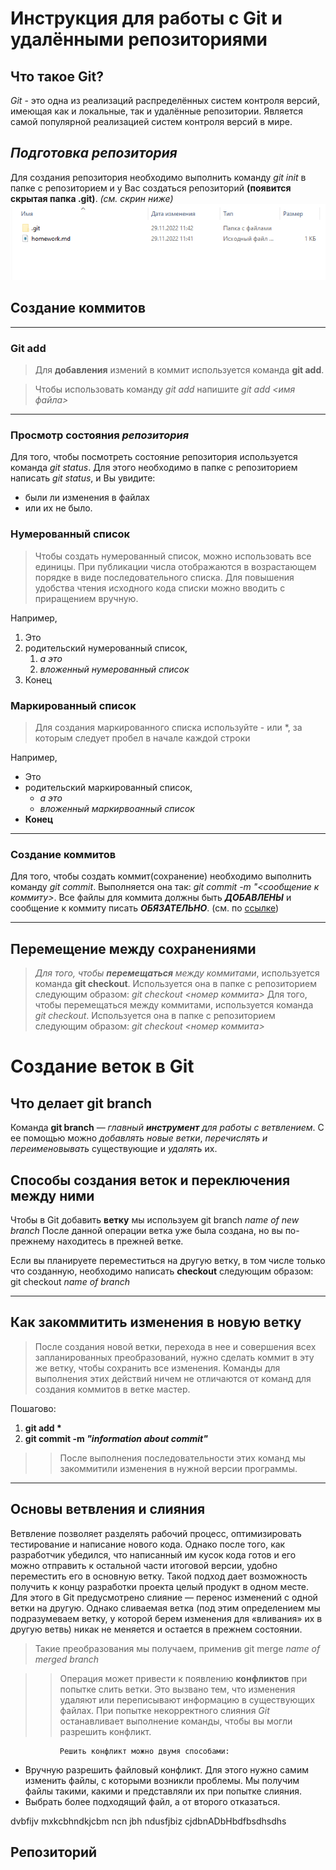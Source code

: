 # Инструкция для работы с **Git** и удалёнными репозиториями

## Что такое **Git**?
*Git* - это одна из реализаций распределённых систем контроля версий, имеющая как и локальные, так и удалённые репозитории. Является самой популярной реализацией систем контроля версий в мире.

## *Подготовка репозитория*
Для создания репозитория необходимо выполнить команду *git init*  в папке с репозиторием и у Вас создаться репозиторий **(появится скрытая папка .git)**. _(см. скрин ниже)_
![Пример](git%20init.png)

## Создание коммитов

***

### Git add
>Для **добавления** измений в коммит используется команда **git add**. 

>Чтобы использовать команду *git add* напишите *git add <имя файла>*

---

### Просмотр состояния *репозитория*
Для того, чтобы посмотреть состояние репозитория используется команда *git status*. Для этого необходимо в папке с репозиторием написать *git status*, и Вы увидите: 
* были ли изменения в файлах
* или их не было.


### Нумерованный список
> Чтобы создать нумерованный список, можно использовать все единицы. При публикации числа отображаются в возрастающем порядке в виде последовательного списка. Для повышения удобства чтения исходного кода списки можно вводить с приращением вручную.

Например,
1. Это
1. родительский нумерованный список,
   1. *а это*
   1. *вложенный нумерованный список*
1. Конец

### Маркированный список
> Для создания маркированного списка используйте - или *, за которым следует пробел в начале каждой строки

Например, 
- Это
- родительский маркированный список,
   * *а это*
   * *вложенный маркирвоанный список*
- **Конец**

***

### **Создание коммитов**
Для того, чтобы создать коммит(сохранение) необходимо выполнить команду *git commit*. Выполняется она так: *git commit -m "<сообщение к коммиту>*. Все файлы для коммита должны быть ***ДОБАВЛЕНЫ*** и сообщение к коммиту писать ***ОБЯЗАТЕЛЬНО***. (см. по [ссылке](https://rukeba.com/by-the-way/markdown-sintaksis-po-russki/))
 
***

 ## **Перемещение между сохранениями**
> _Для того, чтобы **перемещаться** между коммитами_, используется команда **git checkout**. Используется она в папке с репозиторием следующим образом: *git checkout <номер коммита>*
> Для того, чтобы перемещаться между коммитами, используется команда *git checkout*. Используется она в папке с репозиторием следующим образом: *git checkout <номер коммита>*

# Создание веток в **Git**

## Что делает git branch
Команда **git branch** — _главный __инструмент__ для работы с ветвлением_. С ее помощью можно *добавлять новые ветки*, _перечислять и переименовывать_ существующие и *удалять* их.


## Способы создания веток и переключения между ними
Чтобы в Git добавить **ветку** мы используем git branch _name of new branch_
После данной операции ветка уже была создана, но вы по-прежнему находитесь в прежней ветке. 

Если вы планируете переместиться на другую ветку, в том числе только что созданную, необходимо написать __checkout__ следующим образом: git checkout _name of branch_

***

## Как закоммитить изменения в новую ветку
>После создания новой ветки, перехода в нее и совершения всех запланированных преобразований, нужно сделать коммит в эту же ветку, чтобы сохранить все изменения. Команды для выполнения этих действий ничем не отличаются от команд для создания коммитов в ветке мастер.

Пошагово:
1. __git add *__
2. __git commit -m *"information about commit"*__

>> После выполнения последовательности этих команд мы закоммитили изменения в нужной версии программы.

***

## Основы ветвления и слияния
Ветвление позволяет разделять рабочий процесс, оптимизировать тестирование и написание нового кода. Однако после того, как разработчик убедился, что написанный им кусок кода готов и его можно отправить к остальной части итоговой версии, удобно переместить его в основную ветку. Такой подход дает возможность получить к концу разработки проекта целый продукт в одном месте.
Для этого в Git предусмотрено слияние — перенос изменений с одной ветки на другую. Однако сливаемая ветка (под этим определением мы подразумеваем ветку, у которой берем изменения для «вливания» их в другую ветвь) никак не меняется и остается в прежнем состоянии. 

> Такие преобразования мы получаем, применив git merge _name of merged branch_

>> Операция может привести к появлению **конфликтов** при попытке слить ветки. Это вызвано тем, что изменения удаляют или переписывают информацию в существующих файлах. При попытке некорректного слияния _Git_ останавливает выполнение команды, чтобы вы могли разрешить конфликт.

               Решить конфликт можно двумя способами:

- Вручную разрешить файловый конфликт. Для этого нужно самим изменить файлы, с которыми возникли проблемы. Мы получим файлы такими, какими и представляли их при попытке слияния.
- Выбрать более подходящий файл, а от второго отказаться.


dvbfijv mxkcbhndkjcbm ncn jbh ndusfjbiz cjdbnADbHbdfbsdhsdhs

## Репозиторий